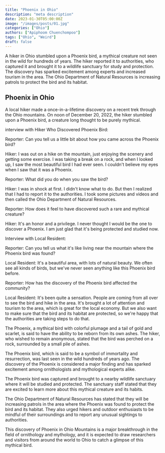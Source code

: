 ```yaml
---
title: "Phoenix in Ohio"
description: "meta description"
date: 2023-01-30T05:00:00Z
image: "/images/posts/01.jpg"
categories: ["Ohio"]
authors: ["Apiphoom Chuenchompoo"]
tags: ["Ohio", "Weird"]
draft: false
---
```


A hiker in Ohio stumbled upon a Phoenix bird, a mythical creature not seen in the wild for hundreds of years. The hiker reported it to authorities, who captured it and brought it to a wildlife sanctuary for study and protection. The discovery has sparked excitement among experts and increased tourism in the area. The Ohio Department of Natural Resources is increasing patrols to protect the bird and its habitat.

## Phoenix in Ohio

A local hiker made a once-in-a-lifetime discovery on a recent trek through the Ohio mountains. On noon of December 20, 2022, the hiker stumbled upon a Phoenix bird, a creature long thought to be purely mythical.

interview with Hiker Who Discovered Phoenix Bird:

Reporter: Can you tell us a little bit about how you came across the Phoenix bird?

Hiker: I was out on a hike on the mountain, just enjoying the scenery and getting some exercise. I was taking a break on a rock, and when I looked up, I saw the most beautiful bird I had ever seen. I couldn't believe my eyes when I saw that it was a Phoenix.

Reporter: What did you do when you saw the bird?

Hiker: I was in shock at first. I didn't know what to do. But then I realized that I had to report it to the authorities. I took some pictures and videos and then called the Ohio Department of Natural Resources.

Reporter: How does it feel to have discovered such a rare and mythical creature?

Hiker: It's an honor and a privilege. I never thought I would be the one to discover a Phoenix. I am just glad that it's being protected and studied now.

Interview with Local Resident:

Reporter: Can you tell us what it's like living near the mountain where the Phoenix bird was found?

Local Resident: It's a beautiful area, with lots of natural beauty. We often see all kinds of birds, but we've never seen anything like this Phoenix bird before.

Reporter: How has the discovery of the Phoenix bird affected the community?

Local Resident: It's been quite a sensation. People are coming from all over to see the bird and hike in the area. It's brought a lot of attention and tourism to the area, which is great for the local economy. But we also want to make sure that the bird and its habitat are protected, so we're happy that the authorities are taking steps to do that.

The Phoenix, a mythical bird with colorful plumage and a tail of gold and scarlet, is said to have the ability to be reborn from its own ashes. The hiker, who wished to remain anonymous, stated that the bird was perched on a rock, surrounded by a small pile of ashes.

The Phoenix bird, which is said to be a symbol of immortality and resurrection, was last seen in the wild hundreds of years ago. The discovery of the Phoenix is considered a major finding and has sparked excitement among ornithologists and mythological experts alike.

The Phoenix bird was captured and brought to a nearby wildlife sanctuary where it will be studied and protected. The sanctuary staff stated that they are excited to learn more about this mythical creature and its habits.

The Ohio Department of Natural Resources has stated that they will be increasing patrols in the area where the Phoenix was found to protect the bird and its habitat. They also urged hikers and outdoor enthusiasts to be mindful of their surroundings and to report any unusual sightings to authorities.

This discovery of Phoenix in Ohio Mountains is a major breakthrough in the field of ornithology and mythology, and it is expected to draw researchers and visitors from around the world to Ohio to catch a glimpse of this mythical bird.
